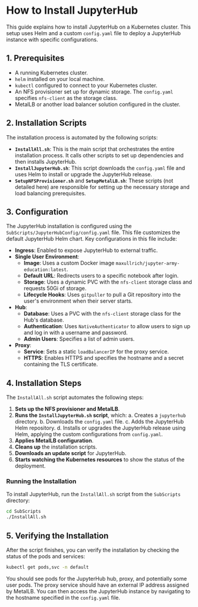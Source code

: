 # How to Install JupyterHub

This guide explains how to install JupyterHub on a Kubernetes cluster. This setup uses Helm and a custom `config.yaml` file to deploy a JupyterHub instance with specific configurations.

## 1. Prerequisites

*   A running Kubernetes cluster.
*   `helm` installed on your local machine.
*   `kubectl` configured to connect to your Kubernetes cluster.
*   An NFS provisioner set up for dynamic storage. The `config.yaml` specifies `nfs-client` as the storage class.
*   MetalLB or another load balancer solution configured in the cluster.

## 2. Installation Scripts

The installation process is automated by the following scripts:

*   **`InstallAll.sh`**: This is the main script that orchestrates the entire installation process. It calls other scripts to set up dependencies and then installs JupyterHub.
*   **`InstallJupyterHub.sh`**: This script downloads the `config.yaml` file and uses Helm to install or upgrade the JupyterHub release.
*   **`SetupNFSProvisioner.sh`** and **`SetupMetalLB.sh`**: These scripts (not detailed here) are responsible for setting up the necessary storage and load balancing prerequisites.

## 3. Configuration

The JupyterHub installation is configured using the `SubScripts/JupyterHubConfig/config.yaml` file. This file customizes the default JupyterHub Helm chart. Key configurations in this file include:

*   **Ingress**: Enabled to expose JupyterHub to external traffic.
*   **Single User Environment**:
    *   **Image**: Uses a custom Docker image `maxullrich/jupyter-army-education:latest`.
    *   **Default URL**: Redirects users to a specific notebook after login.
    *   **Storage**: Uses a dynamic PVC with the `nfs-client` storage class and requests 50Gi of storage.
    *   **Lifecycle Hooks**: Uses `gitpuller` to pull a Git repository into the user's environment when their server starts.
*   **Hub**:
    *   **Database**: Uses a PVC with the `nfs-client` storage class for the Hub's database.
    *   **Authentication**: Uses `NativeAuthenticator` to allow users to sign up and log in with a username and password.
    *   **Admin Users**: Specifies a list of admin users.
*   **Proxy**:
    *   **Service**: Sets a static `loadBalancerIP` for the proxy service.
    *   **HTTPS**: Enables HTTPS and specifies the hostname and a secret containing the TLS certificate.

## 4. Installation Steps

The `InstallAll.sh` script automates the following steps:

1.  **Sets up the NFS provisioner and MetalLB**.
2.  **Runs the `InstallJupyterHub.sh` script**, which:
    a.  Creates a `jupyterhub` directory.
    b.  Downloads the `config.yaml` file.
    c.  Adds the JupyterHub Helm repository.
    d.  Installs or upgrades the JupyterHub release using Helm, applying the custom configurations from `config.yaml`.
3.  **Applies MetalLB configuration**.
4.  **Cleans up** the installation scripts.
5.  **Downloads an update script** for JupyterHub.
6.  **Starts watching the Kubernetes resources** to show the status of the deployment.

### Running the Installation

To install JupyterHub, run the `InstallAll.sh` script from the `SubScripts` directory:

```bash
cd SubScripts
./InstallAll.sh
```

## 5. Verifying the Installation

After the script finishes, you can verify the installation by checking the status of the pods and services:

```bash
kubectl get pods,svc -n default
```

You should see pods for the JupyterHub hub, proxy, and potentially some user pods. The proxy service should have an external IP address assigned by MetalLB. You can then access the JupyterHub instance by navigating to the hostname specified in the `config.yaml` file.
